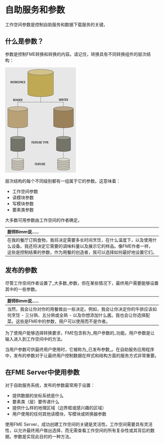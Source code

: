 # 自助服务和参数

工作空间参数是控制自助服务和数据下载服务的关键。

## 什么是参数？

参数是控制FME转换和转换的内容。请记住，转换具有不同转换组件的层次结构：

[![](../.gitbook/assets/img5.001.workspacecomponenthierarchy.png)](https://github.com/xuhengxx/FMETraining-1/tree/f1cdae5373cf9425ee2d148732792713c9043d44/ServerAuthoring5SelfServeParameters/Images/Img5.001.WorkspaceComponentHierarchy.png)

层次结构的每个不同级别都有一组属于它的参数。这意味着：

* 工作空间参数
* 读模块参数
* 写模块参数
* 要素类参数

大多数可用参数由工作空间的作者确定。

|  厨师Bimm说...... |
| :--- |
|  在我的餐厅订购食物，我将决定需要多长时间烹饪，在什么温度下，以及使用什么设备。我还将决定它需要的调味料量以及展示它的样品。像FME作者一样，这些是控制结果的参数，作为用餐的创造者，我可以选择如何最好地设置它们。 |

## 发布的参数

尽管工作空间作者设置了_大多数_参数，但在某些情况下，最终用户需要能够设置其中的一些参数。

|  厨师Bimm说...... |
| :--- |
|  当然，我会让你对你的用餐做出一些决定。例如，我会让你决定你的牛排应该如何烹饪 - 三分熟、五分熟或全熟 - 以及你想添加什么酱。我也会让你选择配菜。这些是FME中的参数，用户可以使用而不是作者。 |

为了使用户能够选择转换要求，FME包含称为_用户参数的_功能。用户参数是让输入进入到工作空间中的方法。

当用户参数可供最终用户使用时，它被称为_已发布参数_。在自助服务应用程序中，发布的参数对于让最终用户控制数据在样式和结构方面的服务方式非常重要。

## 在FME Server中使用参数

对于自助服务系统，发布的参数最常用于设置：

* 提供数据的坐标系统是什么
* 要素类（层）要传递什么
* 提供什么样的地理区域（边界框或感兴趣的区域）
* 用户使用的任何其他读模块，写模块或转换器参数

使用FME Server，成功创建工作空间的关键是灵活性。工作空间需要具有灵活性，以允许最终用户做出选择，而无需查看工作空间的所有复杂性或其背后的数据。参数是实现此目的的一种方法。

